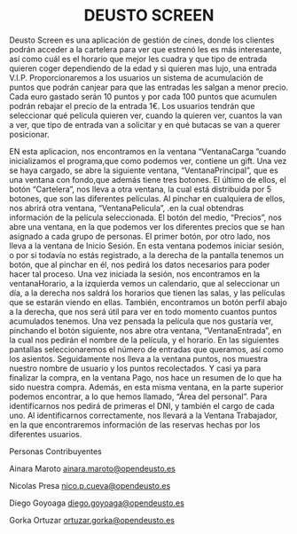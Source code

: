 <h1 align="center"> DEUSTO SCREEN </h1>

Deusto Screen es una aplicación de gestión de cines, donde los clientes podrán
acceder a la cartelera para ver que estrenó les es más interesante, así como cuál
es el horario que mejor les cuadra y que tipo de entrada quieren coger
dependiendo de la edad y si quieren mas lujo, una entrada V.I.P.
Proporcionaremos a los usuarios un sistema de acumulación de puntos que
podrán canjear para que las entradas les salgan a menor precio. Cada euro
gastado serán 10 puntos y por cada 100 puntos que acumulen podrán rebajar el
precio de la entrada 1€. Los usuarios tendrán que seleccionar qué película
quieren ver, cuando la quieren ver, cuantos la van a ver, que tipo de entrada van
a solicitar y en qué butacas se van a querer posicionar.


EN esta aplicacion, nos encontramos en la ventana “VentanaCarga ”cuando inicializamos el programa,que como podemos ver,  contiene un gift. Una vez se haya cargado, se abre la siguiente ventana,
“VentanaPrincipal”, que es una ventana con fondo,que además tiene tres botones. El último de ellos,  el botón “Cartelera”, nos lleva a otra ventana, la cual está distribuida por 5 botones,
que son las diferentes películas. Al pinchar en cualquiera de ellos, nos abrirá otra ventana, “VentanaPelicula”, .en la cual obtendras información de la película seleccionada. 
El botón del medio, “Precios”, nos abre una ventana, en la que podemos ver los diferentes precios que se han asignado a cada grupo de personas.
El primer botón, por otro lado, nos lleva a la ventana de Inicio Sesión. En esta ventana podemos iniciar sesión, o por si todavía no estás registrado, a la derecha de la pantalla tenemos un botón, 
que al pinchar en él, nos pedirá los datos necesarios para poder hacer tal proceso. Una vez iniciada la sesión, nos encontramos en la ventanaHorario, a la izquierda vemos un calendario, que al seleccionar un día, a la derecha nos saldrá los horarios que tienen las salas, 
y las películas que se estarán viendo en ellas. También, encontramos un botón perfil abajo a la derecha, que nos será útil para ver en todo momento cuantos puntos acumulados tenemos. Una vez pensada la película que nos gustaría ver, pinchando el botón siguiente, nos abre otra ventana,
“VentanaEntrada”, en la cual nos pedirán el nombre de la película, y el horario. En las siguientes pantallas seleccionaremos el número de entradas que queramos,
así como los asientos. Seguidamente nos lleva a la ventana puntos, nos muestra nuestro nombre de usuario y los puntos recolectados. Y casi ya para finalizar la compra, en la ventana Pago, nos hace un resumen de lo que ha sido nuestra compra. 
Además, en esta misma ventana, en la parte superior podemos encontrar, a lo que hemos llamado, “Área del personal”. Para identificarnos nos pedirá de primeras el DNI, y también el cargo de cada uno. Al identificarnos correctamente, 
nos llevará a la Ventana Trabajador, en la que encontraremos información de las reservas hechas por los diferentes usuarios.

Personas Contribuyentes

Ainara Maroto ainara.maroto@opendeusto.es

Nicolas Presa nico.p.cueva@opendeusto.es

Diego Goyoaga diego.goyoaga@opendeusto.es

Gorka Ortuzar ortuzar.gorka@opendeusto.es

